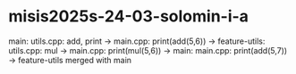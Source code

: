 # misis2025s-24-03-solomin-i-a
main: utils.cpp: add, print -> main.cpp: print(add(5,6)) -> feature-utils: utils.cpp: mul -> main.cpp: print(mul(5,6)) -> main: main.cpp: print(add(5,7)) -> feature-utils merged with main
